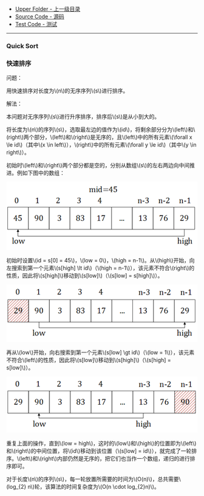 * [Upper Folder - 上一级目录](../)
* [Source Code - 源码](https://github.com/zhaochenyou/Way-to-Algorithm/blob/master/src/Sort/QuickSort.hpp)
* [Test Code - 测试](https://github.com/zhaochenyou/Way-to-Algorithm/blob/master/src/Sort/QuickSort.cpp)

--------

### Quick Sort
### 快速排序
<div>
问题：
<p id="i">用快速排序对长度为\(n\)的无序序列\(s\)进行排序。 </p>
解法：
<p id="i">本问题对无序序列\(s\)进行升序排序，排序后\(s\)是从小到大的。 </p>
<p id="i">将长度为\(n\)的序列\(s\)，选取最左边的值作为\(id\)，将剩余部分分为\(left\)和\(right\)两个部分，\(left\)和\(right\)是无序的，且\(left\)中的所有元素\(\forall x \le id\)（其中\(x \in left\)），\(right\)中的所有元素\(\forall y \le id\)（其中\(y \in right\)）。 </p>
<p id="i">初始时\(left\)和\(right\)两个部分都是空的，分别从数组\(s\)的左右两边向中间推进。例如下图中的数组： </p>
<p id="c"><img src="../res/QuickSort1.png" /></p>
<p id="i">初始时设置\(id = s[0] = 45\)，\(low = 0\)，\(high = n-1\)。从\(high\)开始，向左搜索到第一个元素\(s[high] \lt id\)（\(high = n-1\)），该元素不符合\(right\)的性质，因此将\(s[high]\)移动到\(s[low]\)（\(s[low] = s[high]\)）。 </p>
<p id="c"><img src="../res/QuickSort2.png" /></p>
<p id="i">再从\(low\)开始，向右搜索到第一个元素\(s[low] \gt id\)（\(low = 1\)），该元素不符合\(left\)的性质，因此将\(s[low]\)移动到\(s[high]\)（\(s[high] = s[low]\)）。 </p>
<p id="c"><img src="../res/QuickSort3.png" /></p>
<p id="i">重复上面的操作，直到\(low = high\)，这时的\(low\)和\(high\)的位置即为\(left\)和\(right\)的中间位置，将\(id\)移动到该位置（\(s[low] = id\)），就完成了一轮排序。\(left\)和\(right\)内部仍然是无序的，把它们也当作一个数组，递归的进行排序即可。 </p>
<p id="i">对于长度\(n\)的序列\(s\)，每一轮放置所需要的时间为\(O(n)\)，总共需要\(log_{2} n\)轮，该算法的时间复杂度为\(O(n \cdot log_{2}⁡n)\)。 </p>
</div>
